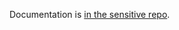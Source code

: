 Documentation is [in the sensitive repo](https://github.com/department-of-veterans-affairs/va.gov-team-sensitive/tree/master/products/identity-personalization/direct-deposit/backend).
